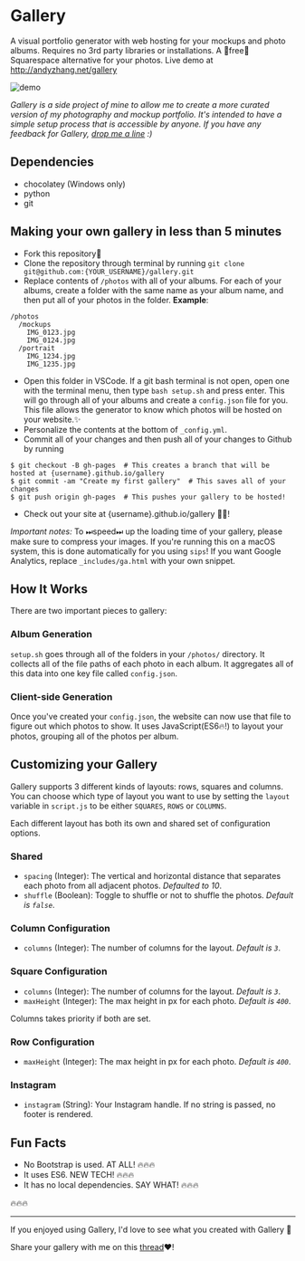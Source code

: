 # Gallery
A visual portfolio generator with web hosting for your mockups and photo albums. Requires no 3rd party libraries or installations. A 🤑free🤑 Squarespace alternative for your photos. Live demo at http://andyzhang.net/gallery

![demo](http://g.recordit.co/myz4N5iMzg.gif)

*Gallery is a side project of mine to allow me to create a more curated version of my photography and mockup portfolio. It's intended to have a simple setup process that is accessible by anyone. If you have any feedback for Gallery, [drop me a line](mailto:andzhng@gmail.com?Subject=Hey!) :)*


## Dependencies
- chocolatey (Windows only)
- python
- git

## Making your own gallery in less than 5 minutes
- Fork this repository🍴
- Clone the repository through terminal by running
`git clone git@github.com:{YOUR_USERNAME}/gallery.git`
- Replace contents of `/photos` with all of your albums. For each of your albums, create a folder with the same name as your album name, and then put all of your photos in the folder. 
**Example**:
```
/photos
  /mockups
    IMG_0123.jpg
    IMG_0124.jpg
  /portrait
    IMG_1234.jpg
    IMG_1235.jpg
```

- Open this folder in VSCode. If a git bash terminal is not open, open one with the terminal menu, then type `bash setup.sh` and press enter. This will go through all of your albums and create a `config.json` file for you. This file allows the generator to know which photos will be hosted on your website.✨
- Personalize the contents at the bottom of `_config.yml`.
- Commit all of your changes and then push all of your changes to Github by running
```
$ git checkout -B gh-pages  # This creates a branch that will be hosted at {username}.github.io/gallery
$ git commit -am "Create my first gallery"  # This saves all of your changes
$ git push origin gh-pages  # This pushes your gallery to be hosted!
```
- Check out your site at {username}.github.io/gallery 🎉✨!

*Important notes:* To ⏭speed⏭ up the loading time of your gallery, please make sure to compress your images. If you're running this on a macOS system, this is done automatically for you using `sips`!
If you want Google Analytics, replace `_includes/ga.html` with your own snippet.



## How It Works
There are two important pieces to gallery:

### Album Generation
`setup.sh` goes through all of the folders in your `/photos/` directory. It collects all of the file paths of each photo in each album. It aggregates all of this data into one key file called `config.json`.

### Client-side Generation
Once you've created your `config.json`, the website can now use that file to figure out which photos to show. It uses JavaScript(ES6🔥!) to layout your photos, grouping all of the photos per album.

## Customizing your Gallery
Gallery supports 3 different kinds of layouts: rows, squares and columns. You can choose which type of layout you want to use by setting the `layout` variable in `script.js` to be either `SQUARES`, `ROWS` or `COLUMNS`.

Each different layout has both its own and shared set of configuration options.

### Shared
- `spacing` (Integer): The vertical and horizontal distance that separates each photo from all adjacent photos. *Defaulted to 10*.
- `shuffle` (Boolean): Toggle to shuffle or not to shuffle the photos. *Default is `false`*.

### Column Configuration
- `columns` (Integer): The number of columns for the layout. *Default is `3`*.

### Square Configuration
- `columns` (Integer): The number of columns for the layout. *Default is `3`*.
- `maxHeight` (Integer): The max height in px for each photo. *Default is `400`*.

Columns takes priority if both are set.

### Row Configuration
- `maxHeight` (Integer): The max height in px for each photo. *Default is `400`*.

### Instagram
- `instagram` (String): Your Instagram handle. If no string is passed, no footer
  is rendered.


## Fun Facts
- No Bootstrap is used. AT ALL! 🔥🔥🔥
- It uses ES6. NEW TECH! 🔥🔥🔥
- It has no local dependencies. SAY WHAT! 🔥🔥🔥

🔥🔥🔥

---

If you enjoyed using Gallery, I'd love to see what you created with Gallery 🙌

Share your gallery with me on this [thread](https://github.com/andyzg/gallery/issues/1)❤️!
